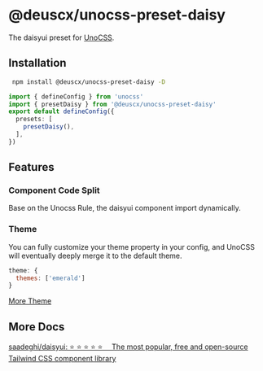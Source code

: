 # @deuscx/unocss-preset-daisy

The daisyui preset for [UnoCSS](https://github.com/unocss/unocss).

## Installation

```bash
 npm install @deuscx/unocss-preset-daisy -D
```

```ts
import { defineConfig } from 'unocss'
import { presetDaisy } from '@deuscx/unocss-preset-daisy'
export default defineConfig({
  presets: [
    presetDaisy(),
  ],
})
```

## Features

### Component Code Split

Base on the Unocss Rule, the daisyui component import dynamically.


### Theme
You can fully customize your theme property in your config, and UnoCSS will eventually deeply merge it to the default theme.

```js
theme: {
  themes: ['emerald']
}
```

[More Theme](https://daisyui.com/docs/themes/)

## More Docs

[saadeghi/daisyui: ⭐️ ⭐️ ⭐️ ⭐️ ⭐️  The most popular, free and open-source Tailwind CSS component library](https://github.com/saadeghi/daisyui)